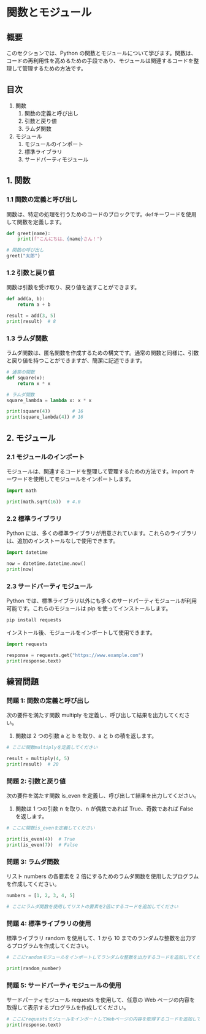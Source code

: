 # 関数とモジュール

## 概要

このセクションでは、Python の関数とモジュールについて学びます。関数は、コードの再利用性を高めるための手段であり、モジュールは関連するコードを整理して管理するための方法です。

## 目次

1. 関数
   1. 関数の定義と呼び出し
   2. 引数と戻り値
   3. ラムダ関数
2. モジュール
   1. モジュールのインポート
   2. 標準ライブラリ
   3. サードパーティモジュール

## 1. 関数

### 1.1 関数の定義と呼び出し

関数は、特定の処理を行うためのコードのブロックです。`def`キーワードを使用して関数を定義します。

```python
def greet(name):
    print(f"こんにちは、{name}さん！")

# 関数の呼び出し
greet("太郎")
```

### 1.2 引数と戻り値

関数は引数を受け取り、戻り値を返すことができます。

```py
def add(a, b):
    return a + b

result = add(3, 5)
print(result)  # 8
```

### 1.3 ラムダ関数

ラムダ関数は、匿名関数を作成するための構文です。通常の関数と同様に、引数と戻り値を持つことができますが、簡潔に記述できます。

```py
# 通常の関数
def square(x):
    return x * x

# ラムダ関数
square_lambda = lambda x: x * x

print(square(4))        # 16
print(square_lambda(4)) # 16
```

## 2. モジュール

### 2.1 モジュールのインポート

モジュールは、関連するコードを整理して管理するための方法です。import キーワードを使用してモジュールをインポートします。

```py
import math

print(math.sqrt(16))  # 4.0
```

### 2.2 標準ライブラリ

Python には、多くの標準ライブラリが用意されています。これらのライブラリは、追加のインストールなしで使用できます。

```py
import datetime

now = datetime.datetime.now()
print(now)
```

### 2.3 サードパーティモジュール

Python では、標準ライブラリ以外にも多くのサードパーティモジュールが利用可能です。これらのモジュールは pip を使ってインストールします。

```bash
pip install requests
```

インストール後、モジュールをインポートして使用できます。

```py
import requests

response = requests.get("https://www.example.com")
print(response.text)
```

## 練習問題

### 問題 1: 関数の定義と呼び出し

次の要件を満たす関数 multiply を定義し、呼び出して結果を出力してください。

1. 関数は 2 つの引数 a と b を取り、a と b の積を返します。

```py
# ここに関数multiplyを定義してください

result = multiply(4, 5)
print(result)  # 20
```

### 問題 2: 引数と戻り値

次の要件を満たす関数 is_even を定義し、呼び出して結果を出力してください。

1. 関数は 1 つの引数 n を取り、n が偶数であれば True、奇数であれば False を返します。

```py
# ここに関数is_evenを定義してください

print(is_even(4))  # True
print(is_even(7))  # False
```

### 問題 3: ラムダ関数

リスト numbers の各要素を 2 倍にするためのラムダ関数を使用したプログラムを作成してください。

```py
numbers = [1, 2, 3, 4, 5]

# ここにラムダ関数を使用してリストの要素を2倍にするコードを追加してください
```

### 問題 4: 標準ライブラリの使用

標準ライブラリ random を使用して、1 から 10 までのランダムな整数を出力するプログラムを作成してください。

```py
# ここにrandomモジュールをインポートしてランダムな整数を出力するコードを追加してください

print(random_number)
```

### 問題 5: サードパーティモジュールの使用

サードパーティモジュール requests を使用して、任意の Web ページの内容を取得して表示するプログラムを作成してください。

```py
# ここにrequestsモジュールをインポートしてWebページの内容を取得するコードを追加してください
print(response.text)
```
